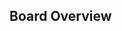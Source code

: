 ## Board Overview

<rk-img
  src="/assets/images/datasheet/rak833/board_overview.jpg"
  width="100%"
  figure-number="2"
  caption="RAK833 LPWAN Gateway Concentrator Module Dimension"
/>
